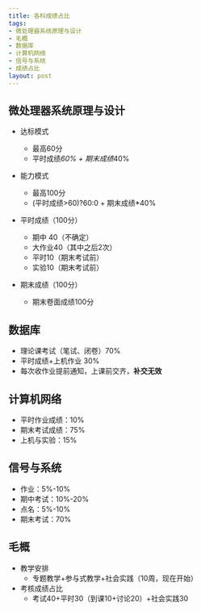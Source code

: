 ```yaml
---
title: 各科成绩占比
tags: 
- 微处理器系统原理与设计
- 毛概
- 数据库
- 计算机网络
- 信号与系统
- 成绩占比
layout: post
---
```


微处理器系统原理与设计
---
*	达标模式
	*	最高60分
	*	平时成绩*60% + 期末成绩*40%
*	能力模式
	*	最高100分
	*	(平时成绩>60)?60:0 + 期末成绩*40%

*	平时成绩（100分）
	*	期中 40（不确定）
	*	大作业40（其中之后2次）
	*	平时10（期末考试前）
	*	实验10（期末考试前）
*	期末成绩（100分）
	*	期末卷面成绩100分



数据库
---
*	理论课考试（笔试、闭卷）70%
*	平时成绩+上机作业 30%
*	每次收作业提前通知，上课前交齐，**补交无效**

计算机网络
---
*	平时作业成绩：10%
*	期末考试成绩：75%
*	上机与实验：15%

信号与系统
---
*	作业：5%-10%
*	期中考试：10%-20%
*	点名：5%-10%
*	期末考试：70%

毛概
---
*	教学安排
	*	专题教学+参与式教学+社会实践（10周，现在开始）
*	考核成绩占比
	*	考试40+平时30（到课10+讨论20）+社会实践30


